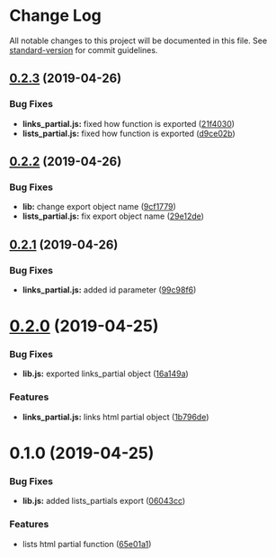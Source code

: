 # Change Log

All notable changes to this project will be documented in this file. See [standard-version](https://github.com/conventional-changelog/standard-version) for commit guidelines.

<a name="0.2.3"></a>
## [0.2.3](https://github.com/kilisio/html_partials_lib/compare/v0.2.2...v0.2.3) (2019-04-26)


### Bug Fixes

* **links_partial.js:** fixed how function is exported ([21f4030](https://github.com/kilisio/html_partials_lib/commit/21f4030))
* **lists_partial.js:** fixed how function is exported ([d9ce02b](https://github.com/kilisio/html_partials_lib/commit/d9ce02b))



<a name="0.2.2"></a>
## [0.2.2](https://github.com/kilisio/html_partials_lib/compare/v0.2.1...v0.2.2) (2019-04-26)


### Bug Fixes

* **lib:** change export object name ([9cf1779](https://github.com/kilisio/html_partials_lib/commit/9cf1779))
* **lists_partial.js:** fix export object name ([29e12de](https://github.com/kilisio/html_partials_lib/commit/29e12de))



<a name="0.2.1"></a>
## [0.2.1](https://github.com/kilisio/html_partials_lib/compare/v0.2.0...v0.2.1) (2019-04-26)


### Bug Fixes

* **links_partial.js:** added id parameter ([99c98f6](https://github.com/kilisio/html_partials_lib/commit/99c98f6))



<a name="0.2.0"></a>
# [0.2.0](https://github.com/kilisio/html_partials_lib/compare/v0.1.0...v0.2.0) (2019-04-25)


### Bug Fixes

* **lib.js:** exported links_partial object ([16a149a](https://github.com/kilisio/html_partials_lib/commit/16a149a))


### Features

* **links_partial.js:** links html partial object ([1b796de](https://github.com/kilisio/html_partials_lib/commit/1b796de))



<a name="0.1.0"></a>
# 0.1.0 (2019-04-25)


### Bug Fixes

* **lib.js:** added lists_partials export ([06043cc](https://github.com/kilisio/html_partials_lib/commit/06043cc))


### Features

* lists html partial function ([65e01a1](https://github.com/kilisio/html_partials_lib/commit/65e01a1))
